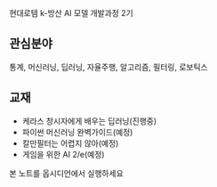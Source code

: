 현대로템 k-방산 AI 모델 개발과정 2기

## 관심분야
통계, 머신러닝, 딥러닝, 자율주행, 알고리즘, 필터링, 로보틱스

## 교재
- 케라스 창시자에게 배우는 딥러닝(진행중)
- 파이썬 머신러닝 완벽가이드(예정)
- 칼만필터는 어렵지 않아(예정)
- 게임을 위한 AI 2/e(예정)


본 노트를 옵시디언에서 실행하세요
